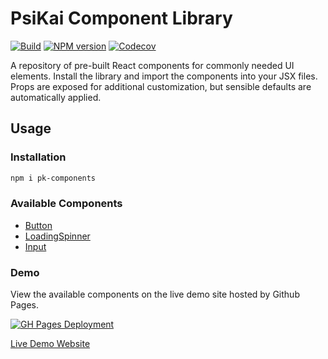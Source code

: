 # PsiKai Component Library

[![Build][github-actions-image]][github-actions-url]
[![NPM version][npm-image]][npm-url]
[![Codecov][codecov-image]][codecov-url]

[github-actions-image]: https://github.com/PsiKai/pk-components/actions/workflows/main-build-test.yml/badge.svg
[github-actions-url]: https://github.com/PsiKai/pk-components/actions/workflows/main-build-test.yml
[npm-image]: http://img.shields.io/npm/v/pk-components.svg
[npm-url]: https://npmjs.org/package/pk-components
[codecov-image]: https://img.shields.io/codecov/c/github/psikai/pk-components/main.svg
[codecov-url]: https://app.codecov.io/gh/psikai/pk-components

A repository of pre-built React components for commonly needed UI elements. Install the library and import the components into your JSX files. Props are exposed for additional customization, but sensible defaults are automatically applied.

## Usage

### Installation

```sh
npm i pk-components
```

### Available Components

- [Button](https://github.com/psikai/pk-components/blob/main/src/lib/components/Button/README.md)
- [LoadingSpinner](https://github.com/psikai/pk-components/blob/main/src/lib/components/LoadingSpinner/README.md)
- [Input](https://github.com/psikai/pk-components/blob/main/src/lib/components/Input/README.md)

### Demo

View the available components on the live demo site hosted by Github Pages.

[![GH Pages Deployment](https://github.com/PsiKai/pk-components/actions/workflows/pages/pages-build-deployment/badge.svg)](https://github.com/PsiKai/pk-components/actions/workflows/pages/pages-build-deployment)

[Live Demo Website](https://psikai.github.io/pk-components/)
